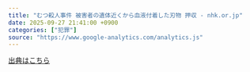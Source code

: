 ```yaml
---
title: "むつ殺人事件 被害者の遺体近くから血液付着した刃物 押収 - nhk.or.jp"
date: 2025-09-27 21:41:00 +0900
categories: ["犯罪"]
source: "https://www.google-analytics.com/analytics.js"
---
```


[出典はこちら](https://www.google-analytics.com/analytics.js)
